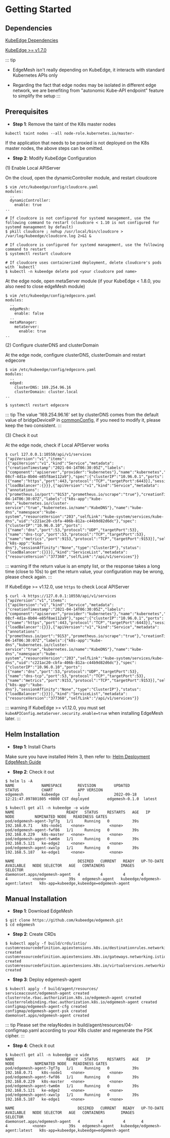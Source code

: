 # Getting Started

## Dependencies

[KubeEdge Dependencies](https://kubeedge.io/en/docs/#dependencies)

[KubeEdge >= v1.7.0](https://github.com/kubeedge/kubeedge/releases)

::: tip
- EdgeMesh isn't really depending on KubeEdge, it interacts with standard Kubernetes APIs only

- Regarding the fact that edge nodes may be isolated in different edge network, we are benefiting from "autonomic Kube-API endpoint" feature to simplify the setup
:::

## Prerequisites
- **Step 1**: Remove the taint of the K8s master nodes

```
kubectl taint nodes --all node-role.kubernetes.io/master-
```
If the application that needs to be proxied is not deployed on the K8s master nodes, the above steps can be omitted.

- **Step 2**: Modify KubeEdge Configuration

(1) Enable Local APIServer

On the cloud, open the dynamicController module, and restart cloudcore

```shell
$ vim /etc/kubeedge/config/cloudcore.yaml
modules:
  ..
  dynamicController:
    enable: true
..
```

```shell
# If cloudcore is not configured for systemd management, use the following command to restart (cloudcore < 1.10 is not configured for systemd management by default)
$ pkill cloudcore ; nohup /usr/local/bin/cloudcore > /var/log/kubeedge/cloudcore.log 2>&1 &

# If cloudcore is configured for systemd management, use the following command to restart
$ systemctl restart cloudcore

# If cloudcore uses containerized deployment, delete cloudcore's pods with `kubectl`
$ kubectl -n kubeedge delete pod <your cloudcore pod name>
```

At the edge node, open metaServer module (if your KubeEdge < 1.8.0, you also need to close edgeMesh module)

```shell
$ vim /etc/kubeedge/config/edgecore.yaml
modules:
  ..
  edgeMesh:
    enable: false
  ..
  metaManager:
    metaServer:
      enable: true
..
```

(2) Configure clusterDNS and clusterDomain

At the edge node, configure clusterDNS, clusterDomain and restart edgecore

```shell
$ vim /etc/kubeedge/config/edgecore.yaml
modules:
  ..
  edged:
    clusterDNS: 169.254.96.16
    clusterDomain: cluster.local
..
```

```shell
$ systemctl restart edgecore
```

::: tip
The value '169.254.96.16' set by clusterDNS comes from the default value of bridgeDeviceIP in [commonConfig](https://edgemesh.netlify.app/reference/config-items.html#edgemesh-agent-cfg), if you need to modify it, please keep the two consistent.
:::

(3) Check it out

At the edge node, check if Local APIServer works

```shell
$ curl 127.0.0.1:10550/api/v1/services
{"apiVersion":"v1","items":[{"apiVersion":"v1","kind":"Service","metadata":{"creationTimestamp":"2021-04-14T06:30:05Z","labels":{"component":"apiserver","provider":"kubernetes"},"name":"kubernetes","namespace":"default","resourceVersion":"147","selfLink":"default/services/kubernetes","uid":"55eeebea-08cf-4d1a-8b04-e85f8ae112a9"},"spec":{"clusterIP":"10.96.0.1","ports":[{"name":"https","port":443,"protocol":"TCP","targetPort":6443}],"sessionAffinity":"None","type":"ClusterIP"},"status":{"loadBalancer":{}}},{"apiVersion":"v1","kind":"Service","metadata":{"annotations":{"prometheus.io/port":"9153","prometheus.io/scrape":"true"},"creationTimestamp":"2021-04-14T06:30:07Z","labels":{"k8s-app":"kube-dns","kubernetes.io/cluster-service":"true","kubernetes.io/name":"KubeDNS"},"name":"kube-dns","namespace":"kube-system","resourceVersion":"203","selfLink":"kube-system/services/kube-dns","uid":"c221ac20-cbfa-406b-812a-c44b9d82d6dc"},"spec":{"clusterIP":"10.96.0.10","ports":[{"name":"dns","port":53,"protocol":"UDP","targetPort":53},{"name":"dns-tcp","port":53,"protocol":"TCP","targetPort":53},{"name":"metrics","port":9153,"protocol":"TCP","targetPort":9153}],"selector":{"k8s-app":"kube-dns"},"sessionAffinity":"None","type":"ClusterIP"},"status":{"loadBalancer":{}}}],"kind":"ServiceList","metadata":{"resourceVersion":"377360","selfLink":"/api/v1/services"}}
```

::: warning
If the return value is an empty list, or the response takes a long time (close to 10s) to get the return value, your configuration may be wrong, please check again.
:::

If KubeEdge >= v1.12.0, use `https` to check Local APIServer

```shell
$ curl -k https://127.0.0.1:10550/api/v1/services
{"apiVersion":"v1","items":[{"apiVersion":"v1","kind":"Service","metadata":{"creationTimestamp":"2021-04-14T06:30:05Z","labels":{"component":"apiserver","provider":"kubernetes"},"name":"kubernetes","namespace":"default","resourceVersion":"147","selfLink":"default/services/kubernetes","uid":"55eeebea-08cf-4d1a-8b04-e85f8ae112a9"},"spec":{"clusterIP":"10.96.0.1","ports":[{"name":"https","port":443,"protocol":"TCP","targetPort":6443}],"sessionAffinity":"None","type":"ClusterIP"},"status":{"loadBalancer":{}}},{"apiVersion":"v1","kind":"Service","metadata":{"annotations":{"prometheus.io/port":"9153","prometheus.io/scrape":"true"},"creationTimestamp":"2021-04-14T06:30:07Z","labels":{"k8s-app":"kube-dns","kubernetes.io/cluster-service":"true","kubernetes.io/name":"KubeDNS"},"name":"kube-dns","namespace":"kube-system","resourceVersion":"203","selfLink":"kube-system/services/kube-dns","uid":"c221ac20-cbfa-406b-812a-c44b9d82d6dc"},"spec":{"clusterIP":"10.96.0.10","ports":[{"name":"dns","port":53,"protocol":"UDP","targetPort":53},{"name":"dns-tcp","port":53,"protocol":"TCP","targetPort":53},{"name":"metrics","port":9153,"protocol":"TCP","targetPort":9153}],"selector":{"k8s-app":"kube-dns"},"sessionAffinity":"None","type":"ClusterIP"},"status":{"loadBalancer":{}}}],"kind":"ServiceList","metadata":{"resourceVersion":"377360","selfLink":"/api/v1/services"}}
```

::: warning
If KubeEdge >= v1.12.0, you must set `kubeAPIConfig.metaServer.security.enable=true` when installing EdgeMesh later.
:::

## Helm Installation

- **Step 1**: Install Charts

Make sure you have installed Helm 3, then refer to: [Helm Deployment EdgeMesh Guide](https://github.com/kubeedge/edgemesh/blob/main/build/helm/edgemesh/README.md)

- **Step 2**: Check it out

```shell
$ helm ls -A
NAME            NAMESPACE       REVISION        UPDATED                                 STATUS          CHART           APP VERSION
edgemesh        kubeedge        1               2022-09-18 12:21:47.097801805 +0800 CST deployed        edgemesh-0.1.0  latest

$ kubectl get all -n kubeedge -o wide
NAME                       READY   STATUS    RESTARTS   AGE   IP              NODE         NOMINATED NODE   READINESS GATES
pod/edgemesh-agent-7gf7g   1/1     Running   0          39s   192.168.0.71    k8s-node1    <none>           <none>
pod/edgemesh-agent-fwf86   1/1     Running   0          39s   192.168.0.229   k8s-master   <none>           <none>
pod/edgemesh-agent-twm6m   1/1     Running   0          39s   192.168.5.121   ke-edge2     <none>           <none>
pod/edgemesh-agent-xwxlp   1/1     Running   0          39s   192.168.5.187   ke-edge1     <none>           <none>

NAME                            DESIRED   CURRENT   READY   UP-TO-DATE   AVAILABLE   NODE SELECTOR   AGE   CONTAINERS       IMAGES                           SELECTOR
daemonset.apps/edgemesh-agent   4         4         4       4            4           <none>          39s   edgemesh-agent   kubeedge/edgemesh-agent:latest   k8s-app=kubeedge,kubeedge=edgemesh-agent
```

## Manual Installation

- **Step 1**: Download EdgeMesh

```shell
$ git clone https://github.com/kubeedge/edgemesh.git
$ cd edgemesh
```

- **Step 2**: Create CRDs

```shell
$ kubectl apply -f build/crds/istio/
customresourcedefinition.apiextensions.k8s.io/destinationrules.networking.istio.io created
customresourcedefinition.apiextensions.k8s.io/gateways.networking.istio.io created
customresourcedefinition.apiextensions.k8s.io/virtualservices.networking.istio.io created
```

- **Step 3**: Deploy edgemesh-agent

```shell
$ kubectl apply -f build/agent/resources/
serviceaccount/edgemesh-agent created
clusterrole.rbac.authorization.k8s.io/edgemesh-agent created
clusterrolebinding.rbac.authorization.k8s.io/edgemesh-agent created
configmap/edgemesh-agent-cfg created
configmap/edgemesh-agent-psk created
daemonset.apps/edgemesh-agent created
```

::: tip
Please set the relayNodes in build/agent/resources/04-configmap.yaml according to your K8s cluster and regenerate the PSK cipher.
:::

- **Step 4**: Check it out

```shell
$ kubectl get all -n kubeedge -o wide
NAME                       READY   STATUS    RESTARTS   AGE   IP              NODE         NOMINATED NODE   READINESS GATES
pod/edgemesh-agent-7gf7g   1/1     Running   0          39s   192.168.0.71    k8s-node1    <none>           <none>
pod/edgemesh-agent-fwf86   1/1     Running   0          39s   192.168.0.229   k8s-master   <none>           <none>
pod/edgemesh-agent-twm6m   1/1     Running   0          39s   192.168.5.121   ke-edge2     <none>           <none>
pod/edgemesh-agent-xwxlp   1/1     Running   0          39s   192.168.5.187   ke-edge1     <none>           <none>

NAME                            DESIRED   CURRENT   READY   UP-TO-DATE   AVAILABLE   NODE SELECTOR   AGE   CONTAINERS       IMAGES                           SELECTOR
daemonset.apps/edgemesh-agent   4         4         4       4            4           <none>          39s   edgemesh-agent   kubeedge/edgemesh-agent:latest   k8s-app=kubeedge,kubeedge=edgemesh-agent
```
